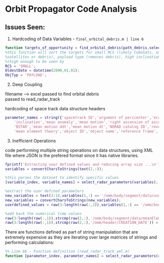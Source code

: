 # Orbit Propagator Code Analysis

## Issues Seen:

1. Hardcoding of Data Variables - `final_orbital_debris.m | line 6`

```matlab
function targets_of_opportunity = find_orbital_debris(path_debris,selectTargets,MinApogee)
%this function will sort the targets for small RCS (likely CubeSats, small
%satellites or debris), payload type (removes debris), high inclination
%(high enough to be seen by 
RCS = 'SMALL';
OldestDate = datetime(2000,01,01);
ObjTyp = 'PAYLOAD';
```

2. Deep Coupling

filename --> excel
passed to find orbital debris
<br>
passed to read_radar_track

hardcoding of space track data structure headers

```matlab
parameter_names = string({'spacetrack ID','argument of pericenter','eccentricity','epoch',...
    'inclination','mean anomaly','mean motion','right ascension of ascending node',...
    'BSTAR','mean motion ddt','mean motion dt','NORAD catalog ID','revolution number at epoch',...
    'mean element theory','object ID','object name','reference frame','time system','creation date'});
```


3. Inefficient Operations

code performing multiple string operations on data structures, using XML file where JSON is the prefered format since it has native libraries.

```matlab
fprintf('Extracting user defined values and reducing array size ...\n')
variables = convertCharsToStrings(text(2,:));

%this parses the dataset to identify specific values
[variable_index, variable_names] = select_radar_parameters(variables);

%extract the user defined parameters
new_variables = text(3:14,variables(1,:) == '/omm/body/segment/data/userDefinedParameters/USER_DEFINED/@parameter')';
new_variables = convertCharsToStrings(new_variables);
userdefined_values = raw(3:length(raw(:,1)),variables(1,:) == '/omm/body/segment/data/userDefinedParameters/USER_DEFINED')';

%add back the numerical time values
raw(3:length(raw(:,1)),strcmp(raw(2,:),'/omm/body/segment/data/meanElements/EPOCH')) = rawTimes(:,variables(1,:) == '/omm/body/segment/data/meanElements/EPOCH');
raw(3:length(raw(:,1)),strcmp(raw(2,:),'/omm/header/CREATION_DATE')) = rawTimes(:,variables(1,:) == '/omm/header/CREATION_DATE'); 
```

There are functions defined as part of string manipulation that are extremely expensive as they are iterating over large matrices of strings and performing calculations:

```matlab
%% Line 66 - Function definition (read_radar_track_xml.m)
function [parameter_index, parameter_names] = select_radar_parameters(raw_parameters)
```